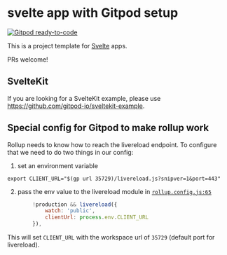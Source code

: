 
# svelte app with Gitpod setup

[![Gitpod ready-to-code](https://gitpod.io/button/open-in-gitpod.svg)](https://gitpod.io/#https://github.com/gitpod-io/sveltejs-template)

This is a project template for [Svelte](https://svelte.dev) apps. 

PRs welcome!

## SvelteKit

If you are looking for a SvelteKit example, please use https://github.com/gitpod-io/sveltekit-example.

## Special config for Gitpod to make rollup work

Rollup needs to know how to reach the livereload endpoint. To configure that we need to do two things in our config:

1) set an environment variable
```
export CLIENT_URL="$(gp url 35729)/livereload.js?snipver=1&port=443"
```
2) pass the env value to the livereload module in [`rollup.config.js:65`](https://github.com/gitpod-io/sveltejs-template/blob/587088aae9cb7331c27591b7f8cef9d58c037e46/rollup.config.js#L66-L69)
```js
		!production && livereload({
            watch: 'public',
            clientUrl: process.env.CLIENT_URL
        }),
```

This will set `CLIENT_URL` with the workspace url of `35729` (default port for livereload).

